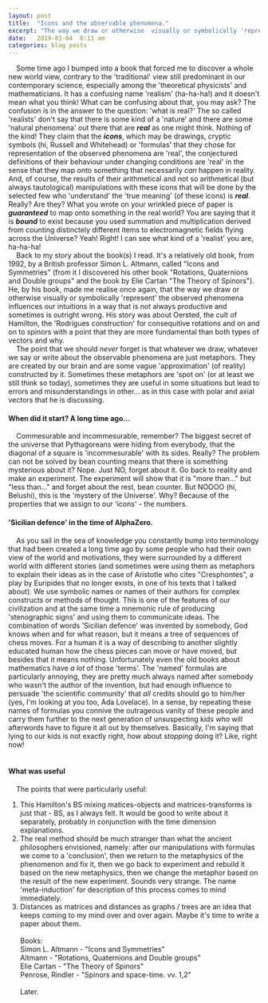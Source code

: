 ```yaml
---
layout: post
title:  "Icons and the observable phenomena."
excerpt: "The way we draw or otherwise  visually or symbolically 'represent' the observed phenomena influences our intuitions in a way that is not always productive and sometimes is outright wrong as in the case of 'arrows' and polar / axial vectors."
date:   2019-03-04  8:11 am
categories: blog posts
---
```


&nbsp;&nbsp;&nbsp;&nbsp;Some time ago I bumped into a book that forced me to discover a whole new world view, contrary to the 'traditional' view still predominant in our contemporary science, especially among the 'theoretical physicists' and mathematicians. It has a confusing name 'realism' (ha-ha-ha!) and it doesn't mean what you think! What can be confusing about that, you may ask? The confusion is in the answer to the question: 'what is real?' The so called 'realists' don't say that there is some kind of a 'nature' and there are some 'natural phenomena' out there that are _**real**_ as one might think. Nothing of the kind! They claim that the _**icons**_, which may be drawings, cryptic symbols (hi, Russell and Whitehead) or 'formulas' that they chose for representation of the observed phenomena are 'real', the conjectured definitions of their behaviour under changing conditions are 'real' in the sense that they map onto something that necessarily _can_ happen in reality. And, of course, the results of their arithmetical and not so arithmetical (but always tautological) manipulations with these icons that will be done by the selected few who 'understand' the 'true meaning' (of these icons) is _**real**_. Really? Are they? What you wrote on your wrinkled piece of paper is _**guaranteed**_ to map onto something in the real world? You are saying that it is _**bound**_ to exist because you used summation and multiplication derived from counting distinctely different items to electromagnetic fields flying across the Universe? Yeah! Right! I can see what kind of a 'realist' you are, ha-ha-ha!<br>
&nbsp;&nbsp;&nbsp;&nbsp;Back to my story about the book(s) I read. It's a relatively old book, from 1992, by a British professor Simon L. Altmann, called "Icons and Symmetries" (from it I discovered his other book "Rotations, Quaternions and Double groups" and the book by Elie Cartan "The Theory of Spinors"). He, by his book, made me realise once again, that the way we draw or otherwise  visually or symbolically 'represent' the observed phenomena influences our intuitions in a way that is not always productive and sometimes is outright wrong. His story was about Oersted, the cult of Hamilton, the 'Rodrigues construction' for consequitive rotations and on and on to spinors with a point that they are more fundamental than both types of vectors and why.<br>
&nbsp;&nbsp;&nbsp;&nbsp;The point that we should _never_ forget is that whatever we draw, whatever we say or write about the observable phenomena are just metaphors. They are created by our brain and are some vague 'approximation' (of reality) constructed by it. Sometimes these metaphors are 'spot on' (or at least we still think so today), sometimes they are useful in some situations but lead to errors and misunderstandings in other... as in this case with polar and axial vectors that he is discussing.
#### When did it start? A long time ago...
&nbsp;&nbsp;&nbsp;&nbsp;Commesurable and incommesurable, remember? The biggest secret of the universe that Pythagoreans were hiding from everybody, that the diagonal of a square is 'incommesurable' with its sides. Really? The problem can not be solved by bean counting means that there is something mysterious about it? Nope. Just NO, forget about it. Go back to reality and make an experiment. The experiment will show that it is "more than..." but "less than..." and forget about the rest, bean counter. But NOOOO (hi, Belushi), this is the 'mystery of the Universe'. Why? Because of the properties that we assign to our 'icons' - the numbers.
#### 'Sicilian defence' in the time of AlphaZero.
&nbsp;&nbsp;&nbsp;&nbsp;As you sail in the sea of knowledge you constantly bump into terminology that had been created a long time ago by some people who had their own view of the world and motivations, they were surrounded by a different world with different stories (and sometimes were using them as metaphors to explain their ideas as in the case of Aristotle who cites "Cresphontes", a play by Euripides that no longer exists, in one of his texts that I talked about). We use symbolic names or names of their authors for complex constructs or methods of thought. This is one of the features of our civilization and at the same time a mnemonic rule of producing 'stenographic signs' and using them to communicate ideas. The combination of words 'Sicilian defence' was invented by somebody, God knows when and for what reason, but it means a tree of sequences of chess moves. For a human it is a way of describing to another slightly educated human how the chess pieces can move or have moved, but besides that it means nothing. Unfortunately even the old books about mathematics have _a lot_ of those 'terms'. The 'named' formulas are particularly annoying, they are pretty much always named after somebody who wasn't the author of the invention, but had enough influence to persuade 'the scientific community' that _all_ credits should go to him/her (yes, I'm looking at you too, Ada Lovelace). In a sense, by repeating these names of formulas you connive the outrageous vanity of these people and carry them further to the next generation of unsuspecting kids who will afterwords have to figure it all out by themselves. Basically, I'm saying that lying to our kids is not exactly right, how about _stopping_ doing it? Like, right now!
<br><br>
#### What was useful
&nbsp;&nbsp;&nbsp;&nbsp;The points that were particularly useful:
1. This Hamilton's BS mixing matices-objects and matrices-transforms is just that - BS, as I always felt. It would be good to write about it separately, probably in conjunction with the time dimension explanations.
2. The real method should be much stranger than what the ancient philosophers envisioned, namely: after our manipulations with formulas we come to a 'conclusion', then we return to the metaphysics of the phenomenon and fix it, then we go back to experiment and rebuild it based on the new metaphysics, then we change the metaphor based on the result of the new experiment. Sounds very strange. The name 'meta-induction' for description of this process comes to mind immediately.
3. Distances as matrices and distances as graphs / trees are an idea that keeps coming to my mind over and over again. Maybe it's time to write a paper about them.
<br><br>
Books:<br>
Simon L. Altmann - "Icons and Symmetries"<br> 
Altmann - "Rotations, Quaternions and Double groups"<br>
Elie Cartan - "The Theory of Spinors"<br>
Penrose, Rindler - "Spinors and space-time. vv. 1,2"<br><br>
Later.
